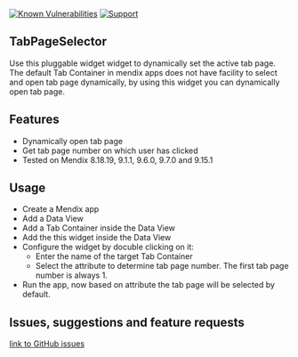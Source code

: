 [![Known Vulnerabilities](https://snyk.io/test/github/mendixlabs/TabPageSelector/badge.svg?targetFile=package.json)](https://snyk.io/test/github/mendixlabs/TabPageSelector?targetFile=package.json)
[![Support](https://img.shields.io/badge/Mendix%20Support%3A-Community-green.svg)](https://docs.mendix.com/community/app-store/app-store-content-support)

## TabPageSelector
Use this pluggable widget widget to dynamically set the active tab page. The default Tab Container in mendix apps does not have facility to select and open tab page dynamically, by using this widget you can dynamically open tab page.

## Features
- Dynamically open tab page
- Get tab page number on which user has clicked
- Tested on Mendix 8.18.19, 9.1.1, 9.6.0, 9.7.0 and 9.15.1

## Usage
- Create a Mendix app
- Add a Data View
- Add a Tab Container inside the Data View
- Add the this widget inside the Data View
- Configure the widget by docuble clicking on it:
    - Enter the name of the target Tab Container
    - Select the attribute to determine tab page number. The first tab page number is always 1.
- Run the app, now based on attribute the tab page will be selected by default.

## Issues, suggestions and feature requests
[link to GitHub issues](https://github.com/mendixlabs/TabPageSelector/issues)
